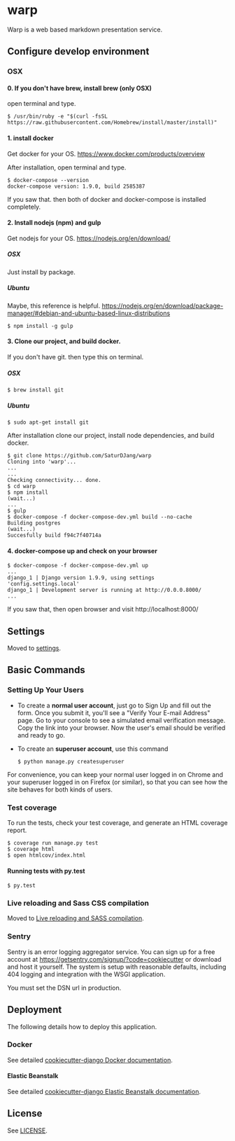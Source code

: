 # warp

Warp is a web based markdown presentation service.

## Configure develop environment 

### OSX

#### 0. If you don't have brew, install brew (only OSX)

open terminal and type.

```shell
$ /usr/bin/ruby -e "$(curl -fsSL https://raw.githubusercontent.com/Homebrew/install/master/install)"
```

#### 1. install docker

Get docker for your OS. https://www.docker.com/products/overview

After installation, open terminal and type.

```shell
$ docker-compose --version
docker-compose version: 1.9.0, build 2585387
```

If you saw that. then both of docker and docker-compose is installed completely. 

#### 2. Install nodejs (npm) and gulp

Get nodejs for your OS. https://nodejs.org/en/download/

##### OSX

Just install by package.

##### Ubuntu

Maybe, this reference is helpful. https://nodejs.org/en/download/package-manager/#debian-and-ubuntu-based-linux-distributions

```shell
$ npm install -g gulp
```

#### 3. Clone our project, and build docker.

If you don't have git. then type this on terminal.

##### OSX

```shell
$ brew install git
```

##### Ubuntu

```shell
$ sudo apt-get install git
```

After installation clone our project, install node dependencies, and build docker.

```shell
$ git clone https://github.com/SaturDJang/warp
Cloning into 'warp'...
...
...
Checking connectivity... done.
$ cd warp
$ npm install
(wait...)
...
$ gulp
$ docker-compose -f docker-compose-dev.yml build --no-cache
Building postgres
(wait...)
Succesfully build f94c7f40714a
```



#### 4. docker-compose up and check on your browser

```shell
$ docker-compose -f docker-compose-dev.yml up
...
django_1 | Django version 1.9.9, using settings 'config.settings.local'
django_1 | Development server is running at http://0.0.0.8000/
...
```

If you saw that, then open browser and visit http://localhost:8000/ 



## Settings

Moved to [settings](http://cookiecutter-django.readthedocs.io/en/latest/settings.html).


## Basic Commands

### Setting Up Your Users

- To create a **normal user account**, just go to Sign Up and fill out the form. Once you submit it, you'll see a "Verify Your E-mail Address" page. Go to your console to see a simulated email verification message. Copy the link into your browser. Now the user's email should be verified and ready to go.
- To create an **superuser account**, use this command

  ```shell
  $ python manage.py createsuperuser
  ```

For convenience, you can keep your normal user logged in on Chrome and your superuser logged in on Firefox (or similar), so that you can see how the site behaves for both kinds of users.

### Test coverage

To run the tests, check your test coverage, and generate an HTML coverage report.

```shell
$ coverage run manage.py test
$ coverage html
$ open htmlcov/index.html
```


#### Running tests with py.test

```shell
$ py.test
```

### Live reloading and Sass CSS compilation

Moved to [Live reloading and SASS compilation](http://cookiecutter-django.readthedocs.io/en/latest/live-reloading-and-sass-compilation.html).

### Sentry

Sentry is an error logging aggregator service. You can sign up for a free account at  https://getsentry.com/signup/?code=cookiecutter  or download and host it yourself.
The system is setup with reasonable defaults, including 404 logging and integration with the WSGI application.

You must set the DSN url in production.

## Deployment

The following details how to deploy this application.

### Docker

See detailed [cookiecutter-django Docker documentation](http://cookiecutter-django.readthedocs.io/en/latest/deployment-with-docker.html).

#### Elastic Beanstalk

See detailed [cookiecutter-django Elastic Beanstalk documentation](http://cookiecutter-django.readthedocs.io/en/latest/deployment-with-elastic-beanstalk.html).

## License
See [LICENSE](https://github.com/SaturDJang/warp/blob/master/LICENSE).
